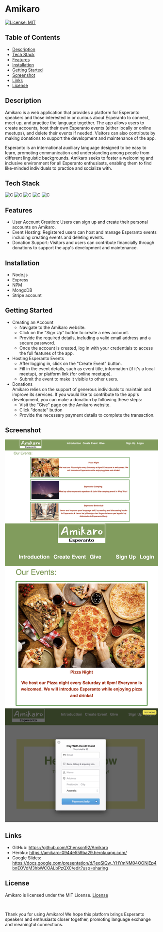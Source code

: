 # Amikaro

[![License: MIT](https://img.shields.io/badge/License-MIT-yellow.svg)](https://opensource.org/licenses/MIT)

## Table of Contents

- [Description](#description)
- [Tech Stack](#tech-stack)
- [Features](#features)
- [Installation](#installation)
- [Getting Started](#getting-started)
- [Screenshot](#screenshot)
- [Links](#links)
- [License](#license)

## Description

Amikaro is a web application that provides a platform for Esperanto speakers and those interested in or curious about Esperanto to connect, meet up, and practice the language together. The app allows users to create accounts, host their own Esperanto events (either locally or online meetups), and delete their events if needed. Visitors can also contribute by making donations to support the development and maintenance of the app.

Esperanto is an international auxiliary language designed to be easy to learn, promoting communication and understanding among people from different linguistic backgrounds. Amikaro seeks to foster a welcoming and inclusive environment for all Esperanto enthusiasts, enabling them to find like-minded individuals to practice and socialize with.

## Tech Stack

<p >
    <img alt="C" src="https://img.shields.io/badge/React-20232A?style=for-the-badge&logo=react&logoColor=61DAFB">
    <img alt="C" src="https://img.shields.io/badge/node.js-%2343853D.svg?style=for-the-badge&logo=node.js&logoColor=white">
    <img alt="C" src="https://img.shields.io/badge/express.js-%23404d59.svg?style=for-the-badge">
    <img alt="C" src="https://img.shields.io/badge/MongoDB-%234ea94b.svg?style=for-the-badge&logo=mongodb&logoColor=white">
    <img alt="C" src="https://img.shields.io/badge/CSS-%231572B6.svg?style=for-the-badge&logo=css3&logoColor=white">
 </p>

## Features

- User Account Creation: Users can sign up and create their personal accounts on Amikaro.
- Event Hosting: Registered users can host and manage Esperanto events including creating events and deleting events.
- Donation Support: Visitors and users can contribute financially through donations to support the app's development and maintenance.

## Installation

- Node.js
- Express
- NPM
- MongoDB
- Stripe account

## Getting Started

- Creating an Account
  - Navigate to the Amikaro website.
  - Click on the "Sign Up" button to create a new account.
  - Provide the required details, including a valid email address and a secure password.
  - Once the account is created, log in with your credentials to access the full features of the app.
- Hosting Esperanto Events
  - After logging in, click on the "Create Event" button.
  - Fill in the event details, such as event title, information (if it's a local meetup), or platform link (for online meetups).
  - Submit the event to make it visible to other users.
- Donations
  <br>
  Amikaro relies on the support of generous individuals to maintain and improve its services. If you would like to contribute to the app's development, you can make a donation by following these steps:
  - Visit the "Give" page on the Amikaro website.
  - Click "donate" button
  - Provide the necessary payment details to complete the transaction.

## Screenshot

![Homepage-large](./client/src/assest/app-large.png)
![Homepage-small](./client/src/assest/app-small.png)
![payment](./client/src/assest/payment.png)

## Links

- GitHub: https://github.com/Chenson92/Amikaro
- Heroku: https://amikaro-0944e559ba29.herokuapp.com/
- Google Slides: https://docs.google.com/presentation/d/1eqSiQw_YHYmNM04OONjEp4bnEOVdM3hbWCOALbPzQX0/edit?usp=sharing

## License

Amikaro is licensed under the MIT License.
[License](https://opensource.org/licenses/MIT)

##

<br>
Thank you for using Amikaro! We hope this platform brings Esperanto speakers and enthusiasts closer together, promoting language exchange and meaningful connections.
